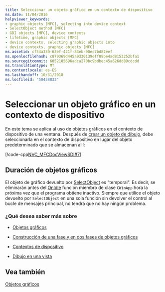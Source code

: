 ```yaml
---
title: Seleccionar un objeto gráfico en un contexto de dispositivo
ms.date: 11/04/2016
helpviewer_keywords:
- graphic objects [MFC], selecting into device context
- SelectObject method [MFC]
- GDI objects [MFC], device contexts
- lifetime, graphic objects [MFC]
- device contexts, selecting graphic objects into
- device contexts, graphic objects [MFC]
ms.assetid: cf54a330-63ef-421f-83eb-90ec7bd82eef
ms.openlocfilehash: c879369d445a9330139eff89be4ad8153252bfa1
ms.sourcegitcommit: 6052185696adca270bc9bdbec45a626dd89cdcdd
ms.translationtype: MT
ms.contentlocale: es-ES
ms.lasthandoff: 10/31/2018
ms.locfileid: "50438833"
---
```

# <a name="selecting-a-graphic-object-into-a-device-context"></a>Seleccionar un objeto gráfico en un contexto de dispositivo

En este tema se aplica al uso de objetos gráficos en el contexto de dispositivo de una ventana. Después de [crear un objeto de dibujo](../mfc/one-stage-and-two-stage-construction-of-objects.md), debe seleccionarla en el contexto de dispositivo en lugar del objeto predeterminado que se almacenan allí:

[!code-cpp[NVC_MFCDocViewSDI#7](../mfc/codesnippet/cpp/selecting-a-graphic-object-into-a-device-context_1.cpp)]

## <a name="lifetime-of-graphic-objects"></a>Duración de objetos gráficos

El objeto de gráfico devuelto por [SelectObject](../mfc/reference/cdc-class.md#selectobject) es "temporal". Es decir, se eliminarán antes del [OnIdle](../mfc/reference/cwinapp-class.md#onidle) función miembro de clase `CWinApp` hora la próxima vez que el programa obtiene inactivo. Siempre que utilice el objeto devuelto por `SelectObject` en una sola función sin devolver el control al bucle de mensajes principal, no tendrá que no hay ningún problema.

### <a name="what-do-you-want-to-know-more-about"></a>¿Qué desea saber más sobre

- [Objetos gráficos](../mfc/graphic-objects.md)

- [Construcción de una fase y en dos fases de objetos gráficos](../mfc/one-stage-and-two-stage-construction-of-objects.md)

- [Contextos de dispositivo](../mfc/device-contexts.md)

- [Dibujo en una vista](../mfc/drawing-in-a-view.md)

## <a name="see-also"></a>Vea también

[Objetos gráficos](../mfc/graphic-objects.md)

